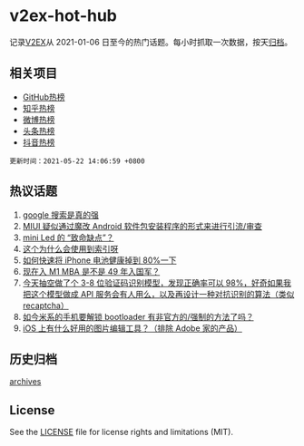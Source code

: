 # v2ex-hot-hub

 记录[V2EX](https://www.v2ex.com/)从 2021-01-06 日至今的热门话题。每小时抓取一次数据，按天[归档](archives)。
 
 ## 相关项目

- [GitHub热榜](https://github.com/snaildev/github-hot-hub)
- [知乎热榜](https://github.com/snaildev/zhihu-hot-hub)
- [微博热榜](https://github.com/snaildev/weibo-hot-hub)
- [头条热榜](https://github.com/snaildev/toutiao-hot-hub)
- [抖音热榜](https://github.com/snaildev/douyin-hot-hub)


 `更新时间：2021-05-22 14:06:59 +0800`

## 热议话题

1. [google 搜索是真的强](https://www.v2ex.com/t/778423)
1. [MIUI 疑似通过魔改 Android 软件包安装程序的形式来进行引流/审查](https://www.v2ex.com/t/778474)
1. [mini Led 的 “致命缺点”？](https://www.v2ex.com/t/778453)
1. [这个为什么会使用到索引呀](https://www.v2ex.com/t/778366)
1. [如何快速将 iPhone 电池健康掉到 80%一下](https://www.v2ex.com/t/778359)
1. [现在入 M1 MBA 是不是 49 年入国军？](https://www.v2ex.com/t/778414)
1. [今天抽空做了个 3-8 位验证码识别模型，发现正确率可以 98%，好奇如果我把这个模型做成 API 服务会有人用么，以及再设计一种对抗识别的算法（类似 recaptcha）](https://www.v2ex.com/t/778373)
1. [如今米系的手机要解锁 bootloader 有非官方的/强制的方法了吗？](https://www.v2ex.com/t/778479)
1. [iOS 上有什么好用的图片编辑工具？（排除 Adobe 家的产品）](https://www.v2ex.com/t/778490)

## 历史归档

[archives](archives)

## License

See the [LICENSE](LICENSE) file for license rights and limitations (MIT).
